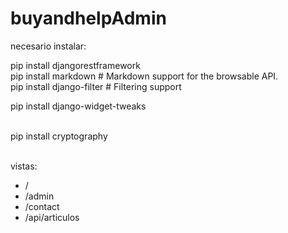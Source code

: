 # buyandhelpAdmin
necesario instalar:<br />

pip install djangorestframework<br />
pip install markdown       # Markdown support for the browsable API.<br />
pip install django-filter  # Filtering support<br />

pip install django-widget-tweaks <br /><br />

pip install cryptography <br /><br />

vistas:<br />
<ul>
<li>/ </li>
<li>/admin</li>
<li>/contact</li>
<li>/api/articulos</li>
</ul>
